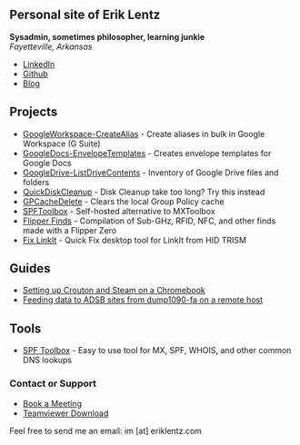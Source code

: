 ## Personal site of Erik Lentz
**Sysadmin, sometimes philosopher, learning junkie**  
*Fayetteville, Arkansas*
- [LinkedIn](https://www.linkedin.com/in/eriklentz/)
- [Github](https://github.com/eriklentz)
- [Blog](https://thespecter.net/blog)
<!-- - [Solar Production](https://dev1.eriklentz.com/solar/) -- Ask me about installing residential solar panels -->

## Projects

- [GoogleWorkspace-CreateAlias](https://github.com/ErikLentz/GoogleWorkspace-CreateAlias) - Create aliases in bulk in Google Workspace (G Suite)
- [GoogleDocs-EnvelopeTemplates](https://github.com/ErikLentz/GoogleDocs-EnvelopeTemplates) - Creates envelope templates for Google Docs
- [GoogleDrive-ListDriveContents](https://gist.github.com/ErikLentz/a7dd0ddcc812ee01a9efe19ad17c2055) - Inventory of Google Drive files and folders
- [QuickDiskCleanup](https://github.com/ErikLentz/QuickDiskCleanup) - Disk Cleanup take too long? Try this instead
- [GPCacheDelete](https://github.com/ErikLentz/GPCacheDelete) - Clears the local Group Policy cache
- [SPFToolbox](https://github.com/charlesabarnes/SPFtoolbox) - Self-hosted alternative to MXToolbox
- [Flipper Finds](https://github.com/ErikLentz/Flipper-Finds) - Compilation of Sub-GHz, RFID, NFC, and other finds made with a Flipper Zero
- [Fix LinkIt](https://github.com/ErikLentz/FixLinkIt) - Quick Fix desktop tool for LinkIt from HID TRISM

## Guides

- [Setting up Crouton and Steam on a Chromebook](http://thespecter.net/blog/technology/setting-up-steam-on-a-chromebook-with-crouton-and-linux/)
- [Feeding data to ADSB sites from dump1090-fa on a remote host](https://thespecter.net/blog/technology/feeding-data-to-adsb-sites-from-dump1090-fa-on-a-remote-host/)

## Tools

- [SPF Toolbox](https://dev1.eriklentz.com/spftoolbox/) - Easy to use tool for MX, SPF, WHOIS, and other common DNS lookups

### Contact or Support 

- [Book a Meeting](https://eriklentz.com/cal)
- [Teamviewer Download](https://download.teamviewer.com/full)

Feel free to send me an email: im [at] eriklentz.com
